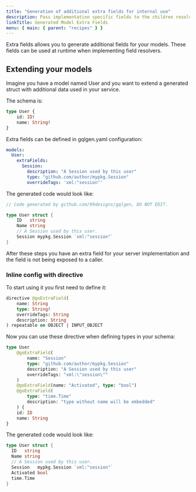 ```yaml
---
title: "Generation of additional extra fields for internal use"
description: Pass implementation specific fields to the children resolvers without being forced to define your own types for a GraphQL model.
linkTitle: Generated Model Extra Fields
menu: { main: { parent: "recipes" } }
---
```


Extra fields allows you to generate additional fields for your models.
These fields can be used at runtime when implementing field resolvers.

## Extending your models

Imagine you have a model named User and you want to extend a generated struct with additional data used in your service.

The schema is:

```graphql
type User {
	id: ID!
	name: String!
}
```

Extra fields can be defined in gqlgen.yaml configuration:

```yaml
models:
  User:
    extraFields:
      Session:
        description: "A Session used by this user"
        type: "github.com/author/mypkg.Session"
        overrideTags: 'xml:"session"'
```

The generated code would look like:

```go
// Code generated by github.com/99designs/gqlgen, DO NOT EDIT.

type User struct {
	ID   string
	Name string
	// A Session used by this user.
	Session mypkg.Session `xml:"session"`
}
```

After these steps you have an extra field for your server implementation and the field is not being exposed to a caller.

### Inline config with directive

To start using it you first need to define it:

```graphql
directive @goExtraField(
	name: String
	type: String!
	overrideTags: String
	description: String
) repeatable on OBJECT | INPUT_OBJECT
```

Now you can use these directive when defining types in your schema:

```graphql
type User
	@goExtraField(
		name: "Session"
		type: "github.com/author/mypkg.Session"
		description: "A Session used by this user"
		overrideTags: "xml:\"session\""
	)
	@goExtraField(name: "Activated", type: "bool")
	@goExtraField(
		type: "time.Time"
		description: "type without name will be embedded"
	) {
	id: ID
	name: String
}
```

The generated code would look like:

```go
type User struct {
  ID   string
  Name string
  // A Session used by this user.
  Session   mypkg.Session `xml:"session"`
  Activated bool
  time.Time
}
```
